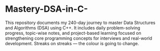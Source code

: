 # Mastery-DSA-in-C-
This repository documents my 240-day journey to master Data Structures and Algorithms (DSA) using C++. It includes daily problem-solving progress, topic-wise notes, and project-based learning focused on strengthening core programming concepts for interviews and real-world development. Streaks on streaks — the colour is going to change.
